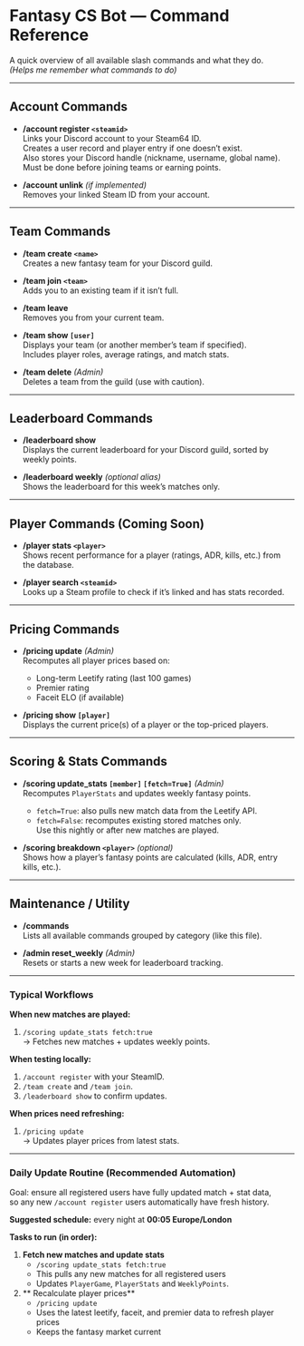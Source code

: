 #  Fantasy CS Bot — Command Reference

A quick overview of all available slash commands and what they do.  
*(Helps me remember what commands to do)*

---

##  Account Commands
- **/account register `<steamid>`**  
  Links your Discord account to your Steam64 ID.  
  Creates a user record and player entry if one doesn’t exist.  
  Also stores your Discord handle (nickname, username, global name).  
  Must be done before joining teams or earning points.

- **/account unlink** *(if implemented)*  
  Removes your linked Steam ID from your account.

---

##  Team Commands
- **/team create `<name>`**  
  Creates a new fantasy team for your Discord guild.

- **/team join `<team>`**  
  Adds you to an existing team if it isn’t full.

- **/team leave**  
  Removes you from your current team.

- **/team show `[user]`**  
  Displays your team (or another member’s team if specified).  
  Includes player roles, average ratings, and match stats.

- **/team delete** *(Admin)*  
  Deletes a team from the guild (use with caution).

---

##  Leaderboard Commands
- **/leaderboard show**  
  Displays the current leaderboard for your Discord guild, sorted by weekly points.

- **/leaderboard weekly** *(optional alias)*  
  Shows the leaderboard for this week’s matches only.

---

##  Player Commands (Coming Soon)
- **/player stats `<player>`**  
  Shows recent performance for a player (ratings, ADR, kills, etc.) from the database.

- **/player search `<steamid>`**  
  Looks up a Steam profile to check if it’s linked and has stats recorded.

---

##  Pricing Commands
- **/pricing update** *(Admin)*  
  Recomputes all player prices based on:
  - Long-term Leetify rating (last 100 games)
  - Premier rating
  - Faceit ELO (if available)

- **/pricing show `[player]`**  
  Displays the current price(s) of a player or the top-priced players.

---

##  Scoring & Stats Commands
- **/scoring update_stats `[member]` `[fetch=True]`** *(Admin)*  
  Recomputes `PlayerStats` and updates weekly fantasy points.  
  - `fetch=True`: also pulls new match data from the Leetify API.  
  - `fetch=False`: recomputes existing stored matches only.  
  Use this nightly or after new matches are played.

- **/scoring breakdown `<player>`** *(optional)*  
  Shows how a player’s fantasy points are calculated (kills, ADR, entry kills, etc.).

---

##  Maintenance / Utility
- **/commands**  
  Lists all available commands grouped by category (like this file).

- **/admin reset_weekly** *(Admin)*  
  Resets or starts a new week for leaderboard tracking.

---

###  Typical Workflows

**When new matches are played:**
1. `/scoring update_stats fetch:true`  
   → Fetches new matches + updates weekly points.

**When testing locally:**
1. `/account register` with your SteamID.  
2. `/team create` and `/team join`.  
3. `/leaderboard show` to confirm updates.

**When prices need refreshing:**
1. `/pricing update`  
   → Updates player prices from latest stats.

---

###  Daily Update Routine (Recommended Automation)

Goal: ensure all registered users have fully updated match + stat data,  
so any new `/account register` users automatically have fresh history.

**Suggested schedule:** every night at **00:05 Europe/London**

**Tasks to run (in order):**
1. **Fetch new matches and update stats**
    - `/scoring update_stats fetch:true`
    - This pulls any new matches for all registered users
    - Updates `PlayerGame`, `PlayerStats` and `WeeklyPoints`.
2. ** Recalculate player prices**
    - `/pricing update`
    - Uses the latest leetify, faceit, and premier data to refresh player prices
    - Keeps the fantasy market current

   


